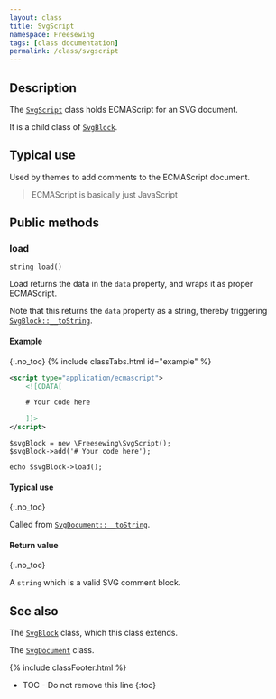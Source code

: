 ```yaml
---
layout: class
title: SvgScript
namespace: Freesewing
tags: [class documentation]
permalink: /class/svgscript
---
```

## Description 

The [`SvgScript`](svgscript) class holds ECMAScript
for an SVG document.

It is a child class of [`SvgBlock`](svgblock).

## Typical use

Used by themes to add comments to the ECMAScript document.

> ECMAScript is basically just JavaScript

## Public methods

### load

```php?start_inline=1
string load()
```
Load returns the data in the `data` property, and wraps it as proper ECMAScript.

Note that this returns the `data` property as a string, 
thereby triggering [`SvgBlock::__toString`](svgblock#tostring).

#### Example
{:.no_toc}
{% include classTabs.html
    id="example" 
%}

<div class="tab-content">
<div role="tabpanel" class="tab-pane active" id="example-result" markdown="1">

```xml
<script type="application/ecmascript">
    <![CDATA[

    # Your code here

    ]]>
</script>
```

</div>
<div role="tabpanel" class="tab-pane" id="example-code" markdown="1">

```php?start_inline=1
$svgBlock = new \Freesewing\SvgScript();
$svgBlock->add('# Your code here');

echo $svgBlock->load();
```

</div>
</div>

#### Typical use
{:.no_toc}

Called from [`SvgDocument::__toString`](svgdocument#tostring).

#### Return value
{:.no_toc}

A `string` which is a valid SVG comment block.

## See also

The [`SvgBlock`](svgblock) class, which this class extends.

The [`SvgDocument`](svgdocument) class.

{% include classFooter.html %}
* TOC - Do not remove this line
{:toc}

